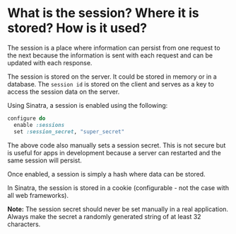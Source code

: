 # What is the session? Where it is stored? How is it used?

The session is a place where information can persist from one request to the next because the information is sent with each request and can be updated with each response.

The session is stored on the server. It could be stored in memory or in a database. The `session id` is stored on the client and serves as a key to access the session data on the server. 

Using Sinatra, a session is enabled using the following:
```ruby
configure do
  enable :sessions
  set :session_secret, "super_secret"
```
The above code also manually sets a session secret. This is not secure but is useful for apps in development because a server can restarted and the same session will persist. 

Once enabled, a session is simply a hash where data can be stored.

In Sinatra, the session is stored in a cookie (configurable - not the case with all web frameworks).

**Note:** The session secret should never be set manually in a real application. Always make the secret a randomly generated string of at least 32 characters.